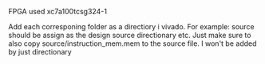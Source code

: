 FPGA used xc7a100tcsg324-1

Add each corresponing folder as a directiory i vivado. 
For example: source should be assign as the design source directionary etc.
Just make sure to also copy source/instruction_mem.mem to the source file. I won't be added by just directionary
